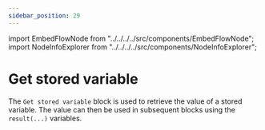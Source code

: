 ```yaml
---
sidebar_position: 29
---
```


import EmbedFlowNode from "../../../../src/components/EmbedFlowNode";
import NodeInfoExplorer from "../../../../src/components/NodeInfoExplorer";

# Get stored variable

<EmbedFlowNode type="action_variable_get" />

The `Get stored variable` block is used to retrieve the value of a stored variable. The value can then be used in subsequent blocks using the `result(...)` variables.

<NodeInfoExplorer type="action_variable_get" />
